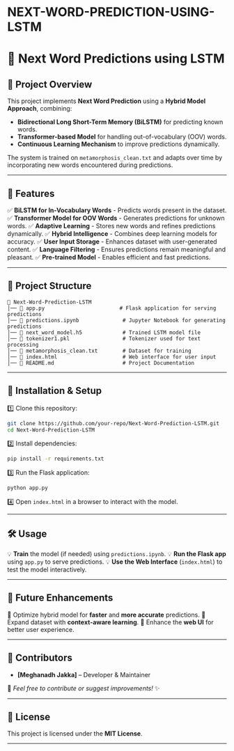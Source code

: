 # NEXT-WORD-PREDICTION-USING-LSTM
# 🚀 Next Word Predictions using LSTM

## 📌 Project Overview
This project implements **Next Word Prediction** using a **Hybrid Model Approach**, combining:
- **Bidirectional Long Short-Term Memory (BiLSTM)** for predicting known words.
- **Transformer-based Model** for handling out-of-vocabulary (OOV) words.
- **Continuous Learning Mechanism** to improve predictions dynamically.

The system is trained on `metamorphosis_clean.txt` and adapts over time by incorporating new words encountered during predictions.

---

## 🌟 Features
✅ **BiLSTM for In-Vocabulary Words** - Predicts words present in the dataset.
✅ **Transformer Model for OOV Words** - Generates predictions for unknown words.
✅ **Adaptive Learning** - Stores new words and refines predictions dynamically.
✅ **Hybrid Intelligence** - Combines deep learning models for accuracy.
✅ **User Input Storage** - Enhances dataset with user-generated content.
✅ **Language Filtering** - Ensures predictions remain meaningful and pleasant.
✅ **Pre-trained Model** - Enables efficient and fast predictions.

---

## 📁 Project Structure
```
📂 Next-Word-Prediction-LSTM
│── 📜 app.py                        # Flask application for serving predictions
│── 📜 predictions.ipynb              # Jupyter Notebook for generating predictions
│── 📄 next_word_model.h5             # Trained LSTM model file
│── 📄 tokenizer1.pkl                 # Tokenizer used for text processing
│── 📄 metamorphosis_clean.txt        # Dataset for training
│── 📄 index.html                     # Web interface for user input
│── 📖 README.md                      # Project Documentation
```

---

## 🔧 Installation & Setup
1️⃣ Clone this repository:
   ```bash
   git clone https://github.com/your-repo/Next-Word-Prediction-LSTM.git
   cd Next-Word-Prediction-LSTM
   ```
2️⃣ Install dependencies:
   ```bash
   pip install -r requirements.txt
   ```
3️⃣ Run the Flask application:
   ```bash
   python app.py
   ```
4️⃣ Open `index.html` in a browser to interact with the model.

---

## 🛠 Usage
💡 **Train** the model (if needed) using `predictions.ipynb`.
💡 **Run the Flask app** using `app.py` to serve predictions.
💡 **Use the Web Interface** (`index.html`) to test the model interactively.

---

## 🚀 Future Enhancements
🔹 Optimize hybrid model for **faster** and **more accurate** predictions.
🔹 Expand dataset with **context-aware learning**.
🔹 Enhance the **web UI** for better user experience.

---

## 👥 Contributors
- **[Meghanadh Jakka]** – Developer & Maintainer

📩 *Feel free to contribute or suggest improvements!* ✨

---

## 📜 License
This project is licensed under the **MIT License**.

---

